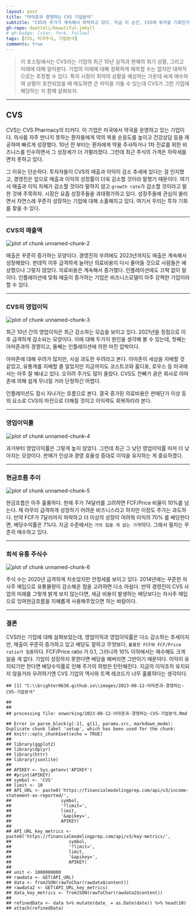 ```yaml
---
layout: post
title: "아마존과 경쟁하는 CVS 기업분석"
subtitle: "CVS의 주가가 계속해서 하락하고 있다. 지금 이 순간, CVS에 투자할 기회인가?"
gh-repo: daattali/beautiful-jekyll
# gh-badge: [star, fork, follow]
tags: [CVS, 미국주식, 기업분석]
comments: true
---
```


>이 포스팅에서는 CVS라는 기업의 최근 10년 실적과 현재의 위기 상황, 그리고 미래에 대해 알아본다. 기업의 미래에 대해 정확하게 예측할 수는 없지만 대략적으로는 추정할 수 있다. 특히 시장이 최악의 상황을 예상하는 가운데 싸게 매수하여 상황이 호전되었을 때 매도하면 큰 차익을 거둘 수 있는데 CVS가 그런 기업에 해당하는 지 함께 살펴보자.


* * *

## CVS

CVS는 CVS Pharmacy의 티커다. 이 기업은 미국에서 약국을 운영하고 있는 기업이다. 의사를 자주 만나지 못하는 환자들에게 약의 복용 순응도를 높이고 건강상담 등을 제공하며 빠르게 성장했다. 10년 전 부터는 환자에게 약을 주사하거나 1차 진료를 위한 비즈니스를 인수하면서 그 성장세가 더 가팔라졌다. 그런데 최근 주식의 가격은 하락세를 면치 못하고 있다.

그 이유는 단순하다. 투자자들이 CVS의 매출과 이익이 감소 추세에 있다는 걸 인지했고, 경영진은 앞으로 매출과 이익의 성장률이 더욱 감소할 것이라 말했기 때문이다. 여기서 매출과 이익 자체가 감소할 것이라 말하지 않고 ``growth rate``가 감소할 것이라고 말한 것에 주목하자. 시장은 요즘 성장주들을 과대평가하고 있다. 성장주들에 관심이 쏠리면서 자연스레 꾸준히 성장하는 기업에 대해 소홀해지고 있다. 여기서 우리는 투자 기회를 찾을 수 있다.

* * *

### CVS의 매출액

![plot of chunk unnamed-chunk-2](../images/2023-08-12-아마존과-경쟁하는-CVS-기업분석unnamed-chunk-2-1.png)

매출은 꾸준히 증가하는 모양이다. 경영진의 우려에도 2023년까지도 매출은 계속해서 성장해왔다. 판데믹 이후 급격하게 늘어난 의료비용이 다시 줄어들 것으로 사람들은 예상했으나 그렇지 않았다. 의료비용은 계속해서 증가했다. 인플레이션에도 끄떡 없이 말이다. 인플레이션에 맞춰 매출이 증가하는 기업은 비즈니스모델이 아주 강력한 기업이라 할 수 있다.


* * *


### CVS의 영업이익
![plot of chunk unnamed-chunk-3](../images/2023-08-12-아마존과-경쟁하는-CVS-기업분석unnamed-chunk-3-1.png)

최근 10년 간의 영업이익은 최근 감소하는 모습을 보이고 있다. 2021년을 정점으로 이후 급격하게 감소되는 모양이다. 이에 대해 두가지 원인을 생각해 볼 수 있는데, 첫째는 아마존과의 경쟁이고, 둘째는 인플레이션에 의한 마진 압박이다.

아마존에 대해 우려가 많지만, 사실 과도한 우려라고 본다. 아마존이 세상을 지배할 것 같았고, 유통계를 지배할 줄 알았지만 지금까지도 코스트코와 홈디포, 로우스 등 미국에서는 아주 잘 해내고 있다. 오히려 주가도 많이 올랐다. CVS도 잔뼈가 굵은 회사로 아마존에 의해 쉽게 무너질 거라 단정하긴 어렵다.

인플레이션도 잠시 지나가는 흐름으로 본다. 결국 증가된 의료비용은 판매단가 이상 등의 요소로 CVS의 마진으로 더해질 것이고 이익력도 회복하리라 본다.


* * *

### 영업이익률
![plot of chunk unnamed-chunk-4](../images/2023-08-12-아마존과-경쟁하는-CVS-기업분석unnamed-chunk-4-1.png)

과거부터 영업이익률은 그렇게 높지 않았다. 그런데 최근 그 낮던 영업이익률 마저 더 낮아지는 모양이다. 판매가 인상과 경영 효율성 증대로 이익을 유지하는 게 중요하겠다.


* * *

### 현금흐름 추이
![plot of chunk unnamed-chunk-5](../images/2023-08-12-아마존과-경쟁하는-CVS-기업분석unnamed-chunk-5-1.png)

현금흐름은 아주 훌륭하다. 현재 주가 74달러를 고려하면 FCF/Price 비율이 10%를 넘는다. 제 아무리 급격하게 성장하기 어려운 비즈니스라고 하지만 이정도 주가는 과도하다. 만약 FCF가 7달러까지 하락하고 더 이상의 성장이 어려워 이익의 70% 를 배당한다면, 배당수익률은 7%다. 지금 수준에서는 ``거의 잃을 게 없는 가격``이다. 그래서 필자는 꾸준히 매수하고 있다.

* * *

### 희석 유통 주식수
![plot of chunk unnamed-chunk-6](../images/2023-08-12-아마존과-경쟁하는-CVS-기업분석unnamed-chunk-6-1.png)

주식 수는 2020년 급격하게 치솟았지만 안정세를 보이고 있다. 2014년에는 꾸준한 자사주 매입으로 유통물량이 감소해온 점을 고려하면 다소 아쉽다. 만약 경영진이 CVS 사업의 미래를 그렇게 밝게 보지 않는다면, 세금 비용이 발생하는 배당보다는 자사주 매입으로 잉여현금흐름을 지혜롭게 사용해주었으면 하는 바람이다.

* * *

### 결론

CVS라는 기업에 대해 살펴보았는데, 영업이익과 영업이익률은 다소 감소하는 추세이지만, 매출이 꾸준히 증가하고 있고 배당도 잘하고 무엇보다, ``훌륭한 FCF와 FCF/Price ratio가 일품``이다. FCF/Price ratio 가 0.1, 그러니까 10% 이하에서는 매수해도 크게 잃을 게 없다. 기업이 성장하지 못한다면 배당을 해버리면 그만이기 때문이다. 이익이 유지되기만 한다면 배당수익률로 인해 주가의 하방은 탄탄해진다. 지금의 이익조차 유지되지 않을거라 우려하기엔 CVS 기업의 역사와 트랙 레코드가 너무 훌륭하다는 생각이다.


```
## [1] "C:\\brighter0630.github.io\\images/2023-08-12-아마존과-경쟁하는-CVS-기업분석"
```

```
## 
## 
## processing file: onworking/2023-08-12-아마존과-경쟁하는-CVS-기업분석.Rmd
```

```
## Error in parse_block(g[-1], g[1], params.src, markdown_mode): Duplicate chunk label 'setup', which has been used for the chunk:
## knitr::opts_chunk$set(echo = TRUE)
## 
## library(ggplot2)
## library(dplyr)
## library(httr)
## library(jsonlite)
## 
## APIKEY <- Sys.getenv('APIKEY')
## #print(APIKEY)
## symbol <- 'CVS'
## limit <- 10
## API_URL <- paste0('https://financialmodelingprep.com/api/v3/income-statement-as-reported/',
##                   symbol,
##                   '?limit=',
##                   limit,
##                   '&apikey=',
##                   APIKEY)
## 
## API_URL_key_metrics <- paste0('https://financialmodelingprep.com/api/v3/key-metrics/',
##                      symbol,
##                      '?limit=',
##                      limit,
##                      '&apikey=',
##                      APIKEY)
## 
## unit <- 1000000000
## rawdata <- GET(API_URL)
## data <- fromJSON(rawToChar(rawdata$content))
## rawdata2 <- GET(API_URL_key_metrics)
## data_key_metrics <- fromJSON(rawToChar(rawdata2$content))
## 
## refinedData <- data %>% mutate(date_ = as.Date(date)) %>% head(10)
## attach(refinedData)
```

